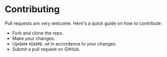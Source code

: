 # Contributing

Pull requests are very welcome. Here's a quick guide on how to contribute:

- Fork and clone the repo.
- Make your changes.
- Update `README.md` in accordance to your changes.
- Submit a pull request on GitHub.
